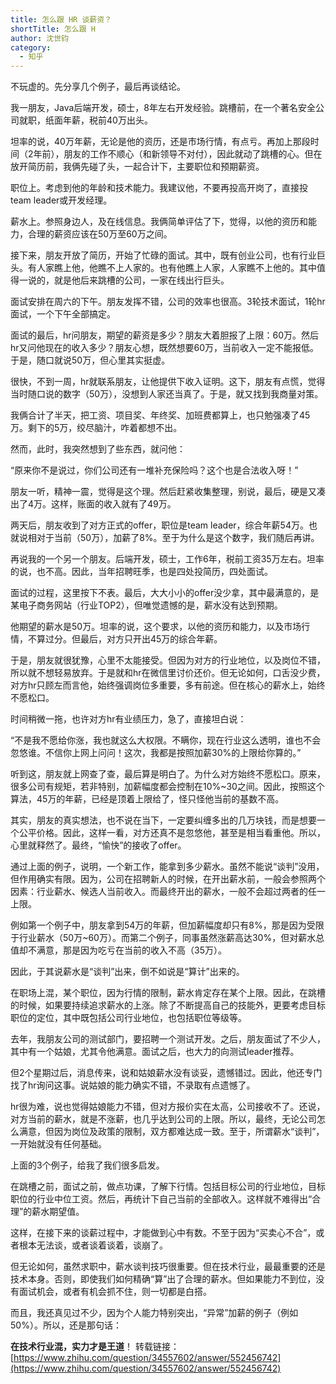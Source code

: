 ```yaml
---
title: 怎么跟 HR 谈薪资？
shortTitle: 怎么跟 H
author: 沈世钧 
category:
  - 知乎
---
```


不玩虚的。先分享几个例子，最后再谈结论。

我一朋友，Java后端开发，硕士，8年左右开发经验。跳槽前，在一个著名安全公司就职，纸面年薪，税前40万出头。

坦率的说，40万年薪，无论是他的资历，还是市场行情，有点亏。再加上那段时间（2年前），朋友的工作不顺心（和新领导不对付），因此就动了跳槽的心。但在放开简历前，我俩先碰了头，一起合计下，主要职位和预期薪资。

职位上。考虑到他的年龄和技术能力。我建议他，不要再投高开岗了，直接投team leader或开发经理。

薪水上。参照身边人，及在线信息。我俩简单评估了下，觉得，以他的资历和能力，合理的薪资应该在50万至60万之间。

接下来，朋友开放了简历，开始了忙碌的面试。其中，既有创业公司，也有行业巨头。有人家瞧上他，他瞧不上人家的。也有他瞧上人家，人家瞧不上他的。其中值得一说的，就是他后来跳槽的公司，一家在线出行巨头。

面试安排在周六的下午。朋友发挥不错，公司的效率也很高。3轮技术面试，1轮hr面试，一个下午全部搞定。

面试的最后，hr问朋友，期望的薪资是多少？朋友大着胆报了上限：60万。然后hr又问他现在的收入多少？朋友心想，既然想要60万，当前收入一定不能报低。于是，随口就说50万，但心里其实挺虚。

很快，不到一周，hr就联系朋友，让他提供下收入证明。这下，朋友有点慌，觉得当时随口说的数字（50万），没想到人家还当真了。于是，就又找到我商量对策。

我俩合计了半天，把工资、项目奖、年终奖、加班费都算上，也只勉强凑了45万。剩下的5万，绞尽脑汁，咋着都想不出。

然而，此时，我突然想到了些东西，就问他：

“原来你不是说过，你们公司还有一堆补充保险吗？这个也是合法收入呀！”

朋友一听，精神一震，觉得是这个理。然后赶紧收集整理，别说，最后，硬是又凑出了4万。这样，账面的收入就有了49万。

两天后，朋友收到了对方正式的offer，职位是team leader，综合年薪54万。也就说相对于当前（50万），加薪了8%。至于为什么是这个数字，我们随后再讲。

再说我的一个另一个朋友。后端开发，硕士，工作6年，税前工资35万左右。坦率的说，也不高。因此，当年招聘旺季，也是四处投简历，四处面试。

面试的过程，这里按下不表。最后，大大小小的offer没少拿，其中最满意的，是某电子商务网站（行业TOP2），但唯觉遗憾的是，薪水没有达到预期。

他期望的薪水是50万。坦率的说，这个要求，以他的资历和能力，以及市场行情，不算过分。但最后，对方只开出45万的综合年薪。

于是，朋友就很犹豫，心里不太能接受。但因为对方的行业地位，以及岗位不错，所以就不想轻易放弃。于是就和hr在微信里讨价还价。但无论如何，口舌没少费，对方hr只顾左而言他，始终强调岗位多重要，多有前途。但在核心的薪水上，始终不愿松口。

时间稍微一拖，也许对方hr有业绩压力，急了，直接坦白说：

“不是我不愿给你涨，我也就这么大权限。不瞒你，现在行业这么透明，谁也不会忽悠谁。不信你上网上问问！这次，我都是按照加薪30%的上限给你算的。”

听到这，朋友就上网查了查，最后算是明白了。为什么对方始终不愿松口。原来，很多公司有规矩，若非特别，加薪幅度都会控制在10%~30之间。因此，按照这个算法，45万的年薪，已经是顶着上限给了，怪只怪他当前的基数不高。

其实，朋友的真实想法，也不说在当下，一定要纠缠多出的几万块钱，而是想要一个公平价格。因此，这样一看，对方还真不是忽悠他，甚至是相当看重他。所以，心里就释然了。最终，“愉快”的接收了offer。

通过上面的例子，说明，一个新工作，能拿到多少薪水。虽然不能说“谈判”没用，但作用确实有限。因为，公司在招聘新人的时候，在开出薪水前，一般会参照两个因素：行业薪水、候选人当前收入。而最终开出的薪水，一般不会超过两者的任一上限。

例如第一个例子中，朋友拿到54万的年薪，但加薪幅度却只有8%，那是因为受限于行业薪水（50万~60万）。而第二个例子，同事虽然涨薪高达30%，但对薪水总值却不满意，那是因为吃亏在当前的收入不高（35万）。

因此，于其说薪水是“谈判”出来，倒不如说是“算计”出来的。

在职场上混，某个职位，因为行情的限制，薪水肯定存在某个上限。因此，在跳槽的时候，如果要持续追求薪水的上涨。除了不断提高自己的技能外，更要考虑目标职位的定位，其中既包括公司行业地位，也包括职位等级等。

去年，我朋友公司的测试部门，要招聘一个测试开发。之后，朋友面试了不少人，其中有一个姑娘，尤其令他满意。面试之后，也大力的向测试leader推荐。

但2个星期过后，消息传来，说和姑娘薪水没有谈妥，遗憾错过。因此，他还专门找了hr询问这事。说姑娘的能力确实不错，不录取有点遗憾了。

hr很为难，说也觉得姑娘能力不错，但对方报价实在太高，公司接收不了。还说，对方当前的薪水，就是不涨薪，也几乎达到公司的上限。所以，最终，无论公司怎么满意，但因为岗位及政策的限制，双方都难达成一致。至于，所谓薪水“谈判”，一开始就没有任何基础。

上面的3个例子，给我了我们很多启发。

在跳槽之前，面试之前，做点功课，了解下行情。包括目标公司的行业地位，目标职位的行业中位工资。然后，再统计下自己当前的全部收入。这样就不难得出“合理”的薪水期望值。

这样，在接下来的谈薪过程中，才能做到心中有数。不至于因为“买卖心不合”，或者根本无法谈，或者谈着谈着，谈崩了。

但无论如何，虽然求职中，薪水谈判技巧很重要。但在技术行业，最最重要的还是技术本身。否则，即使我们如何精确“算”出了合理的薪水。但如果能力不到位，没有面试机会，或者有机会抓不住，则一切都是白搭。

而且，我还真见过不少，因为个人能力特别突出，“异常”加薪的例子（例如50%）。所以，还是那句话：

**在技术行业混，实力才是王道**！
转载链接：[https://www.zhihu.com/question/34557602/answer/552456742](https://www.zhihu.com/question/34557602/answer/552456742)
